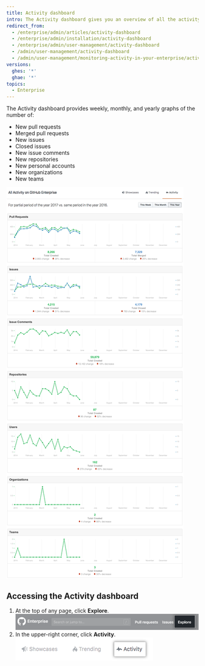 ```yaml
---
title: Activity dashboard
intro: The Activity dashboard gives you an overview of all the activity in your enterprise.
redirect_from:
  - /enterprise/admin/articles/activity-dashboard
  - /enterprise/admin/installation/activity-dashboard
  - /enterprise/admin/user-management/activity-dashboard
  - /admin/user-management/activity-dashboard
  - /admin/user-management/monitoring-activity-in-your-enterprise/activity-dashboard
versions:
  ghes: '*'
  ghae: '*'
topics:
  - Enterprise
---
```

The Activity dashboard provides weekly, monthly, and yearly graphs of the number of:
- New pull requests
- Merged pull requests
- New issues
- Closed issues
- New issue comments
- New repositories
- New personal accounts
- New organizations
- New teams

![Activity dashboard](/assets/images/enterprise/activity/activity-dashboard-yearly.png)

## Accessing the Activity dashboard

1. At the top of any page, click **Explore**.
![Explore tab](/assets/images/enterprise/settings/ent-new-explore.png)
2. In the upper-right corner, click **Activity**.
![Activity button](/assets/images/enterprise/activity/activity-button.png)
